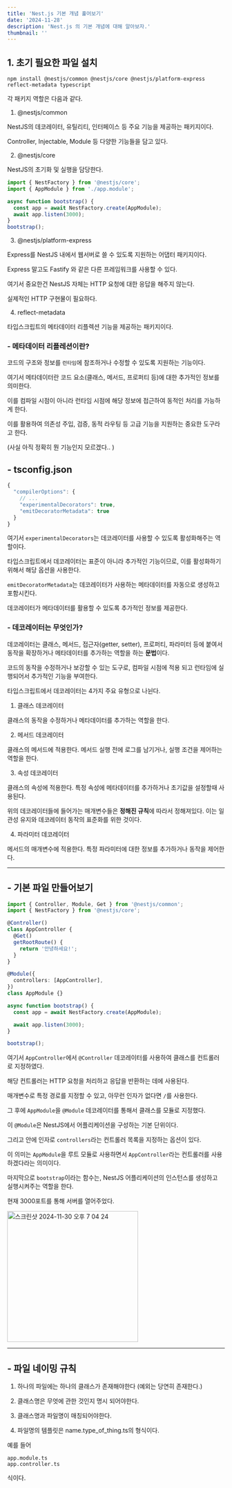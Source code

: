 ```yaml
---
title: 'Nest.js 기본 개념 훑어보기'
date: '2024-11-28'
description: 'Nest.js 의 기본 개념에 대해 알아보자.'
thumbnail: ''
---
```


## 1. 초기 필요한 파일 설치

```
npm install @nestjs/common @nestjs/core @nestjs/platform-express reflect-metadata typescript
```

각 패키지 역할은 다음과 같다.

1. @nestjs/common

NestJS의 데코레이터, 유틸리티, 인터페이스 등 주요 기능을 제공하는 패키지이다.

Controller, Injectable, Module 등 다양한 기능들을 담고 있다.

2. @nestjs/core

NestJS의 초기화 및 실행을 담당한다.

```ts
import { NestFactory } from '@nestjs/core';
import { AppModule } from './app.module';

async function bootstrap() {
  const app = await NestFactory.create(AppModule);
  await app.listen(3000);
}
bootstrap();
```

3. @nestjs/platform-express

Express를 NestJS 내에서 웹서버로 쓸 수 있도록 지원하는 어댑터 패키지이다.

Express 말고도 Fastify 와 같은 다른 프레임워크를 사용할 수 있다.

여기서 중요한건 NestJS 자체는 HTTP 요청에 대한 응답을 해주지 않는다.

실제적인 HTTP 구현물이 필요하다.

4. reflect-metadata

타입스크립트의 메타데이터 리플렉션 기능을 제공하는 패키지이다.

### - 메타데이터 리플레션이란?

코드의 구조와 정보를 `런타임`에 참조하거나 수정할 수 있도록 지원하는 기능이다.

여기서 메타데이터란 코드 요소(클래스, 메서드, 프로퍼티 등)에 대한 추가적인 정보를 의미한다.

이를 컴파일 시점이 아니라 런타임 시점에 해당 정보에 접근하여 동적인 처리를 가능하게 한다.

이를 활용하여 의존성 주입, 검증, 동적 라우팅 등 고급 기능을 지원하는 중요한 도구라고 한다.

(사실 아직 정확히 뭔 기능인지 모르겠다.. )

## - tsconfig.json

```js
{
  "compilerOptions": {
    // ...
    "experimentalDecorators": true,
    "emitDecoratorMetadata": true
  }
}
```

여기서 `experimentalDecorators`는 데코레이터를 사용할 수 있도록 활성화해주는 역할이다.

타입스크립트에서 데코레이터는 표준이 아니라 추가적인 기능이므로, 이를 활성화하기 위해서 해당 옵션을 사용한다.

`emitDecoratorMetadata`는 데코레이터가 사용하는 메타데이터를 자동으로 생성하고 포함시킨다.

데코레이터가 메타데이터를 활용할 수 있도록 추가적인 정보를 제공한다.

### - 데코레이터는 무엇인가?

데코레이터는 클래스, 메서드, 접근자(getter, setter), 프로퍼티, 파라미터 등에 붙여서 동작을 확장하거나 메타데이터를 추가하는 역할을 하는 **문법**이다.

코드의 동작을 수정하거나 보강할 수 있는 도구로, 컴파일 시점에 적용 되고 런타임에 실행되어서 추가적인 기능을 부여한다.

타입스크립트에서 데코레이터는 4가지 주요 유형으로 나뉜다.

1. 클래스 데코레이터

클래스의 동작을 수정하거나 메타데이터를 추가하는 역할을 한다.

2. 메서드 데코레이터

클래스의 메서드에 적용한다.
메서드 실행 전에 로그를 남기거나, 실행 조건을 제어하는 역할을 한다.

3. 속성 데코레이터

클래스의 속성에 적용한다.
특정 속성에 메타데이터를 추가하거나 초기값을 설정할때 사용된다.

위의 데코레이터들에 들어가는 매개변수들은 **정해진 규칙**에 따라서 정해져있다.
이는 일관성 유지와 데코레이터 동작의 표준화를 위한 것이다.

4. 파라미터 데코레이터

메서드의 매개변수에 적용한다.
특정 파라미터에 대한 정보를 추가하거나 동작을 제어한다.

---

## - 기본 파일 만들어보기

```ts
import { Controller, Module, Get } from '@nestjs/common';
import { NestFactory } from '@nestjs/core';

@Controller()
class AppController {
  @Get()
  getRootRoute() {
    return '안녕하세요!';
  }
}

@Module({
  controllers: [AppController],
})
class AppModule {}

async function bootstrap() {
  const app = await NestFactory.create(AppModule);

  await app.listen(3000);
}

bootstrap();
```

여기서 `AppController`에서 `@Controller` 데코레이터를 사용하여 클래스를 컨트롤러로 지정하였다.

해당 컨트롤러는 HTTP 요청을 처리하고 응답을 반환하는 데에 사용된다.

매개변수로 특정 경로를 지정할 수 있고, 아무런 인자가 없다면 `/`를 사용한다.

그 후에 `AppModule`을 `@Module` 데코레이터를 통해서 클래스를 모듈로 지정했다.

이 `@Module`은 NestJS에서 어플리케이션을 구성하는 기본 단위이다.

그리고 안에 인자로 `controllers`라는 컨트롤러 목록을 지정하는 옵션이 있다.

이 의미는 `AppModule`을 루트 모듈로 사용하면서 `AppController`라는 컨트롤러를 사용하겠다라는 의미이다.

마지막으로 `bootstrap`이라는 함수는, NestJS 어플리케이션의 인스턴스를 생성하고 실행시켜주는 역할을 한다.

현재 3000포트를 통해 서버를 열어주었다.

<img width="303" alt="스크린샷 2024-11-30 오후 7 04 24" src="https://github.com/user-attachments/assets/848e429c-5217-4fae-9b30-5e51f46f2aa9">

---

## - 파일 네이밍 규칙

1. 하나의 파일에는 하나의 클래스가 존재해야한다 (예외는 당연히 존재한다.)

2. 클래스명은 무엇에 관한 것인지 명시 되어야한다.

3. 클래스명과 파일명이 매칭되어야한다.

4. 파일명의 템플릿은 name.type_of_thing.ts의 형식이다.

예를 들어

```
app.module.ts
app.controller.ts
```

식이다.
